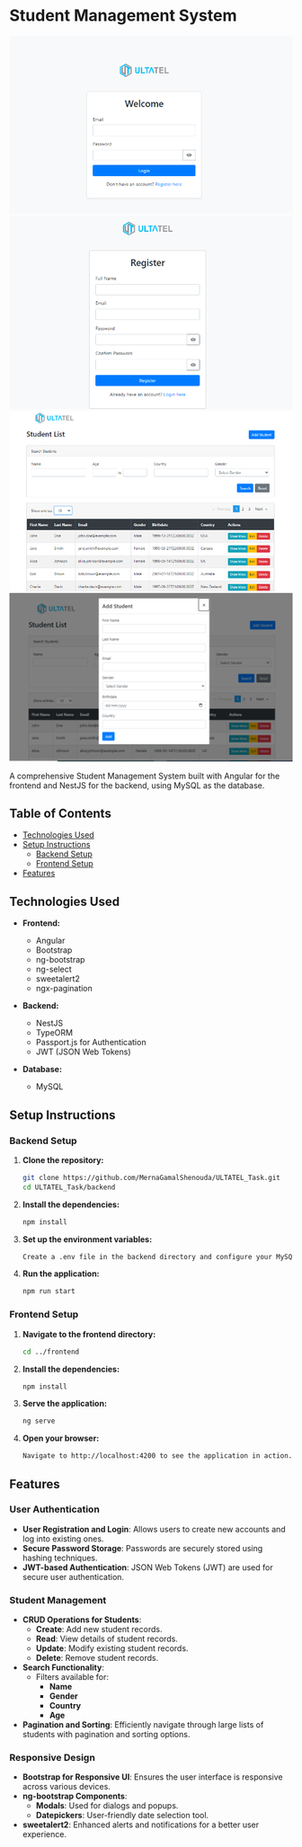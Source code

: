 # Student Management System

![Login](assets/images/1.png)
![Register](assets/images/2.png)
![Student List](assets/images/3.png)
![Student Form](assets/images/4.png)

A comprehensive Student Management System built with Angular for the frontend and NestJS for the backend, using MySQL as the database.

## Table of Contents

- [Technologies Used](#technologies-used)
- [Setup Instructions](#setup-instructions)
  - [Backend Setup](#backend-setup)
  - [Frontend Setup](#frontend-setup)
- [Features](#features)

## Technologies Used

- **Frontend:**
  - Angular
  - Bootstrap
  - ng-bootstrap
  - ng-select
  - sweetalert2
  - ngx-pagination

- **Backend:**
  - NestJS
  - TypeORM
  - Passport.js for Authentication
  - JWT (JSON Web Tokens)
  
- **Database:**
  - MySQL

## Setup Instructions

### Backend Setup

1. **Clone the repository:**
   ```sh
   git clone https://github.com/MernaGamalShenouda/ULTATEL_Task.git
   cd ULTATEL_Task/backend

2. **Install the dependencies:**
   ```sh
   npm install

3. **Set up the environment variables:**
   ```sh
   Create a .env file in the backend directory and configure your MySQL database connection and JWT secret.

   
4. **Run the application:**
   ```sh
   npm run start

### Frontend Setup

1. **Navigate to the frontend directory:**
   ```sh
   cd ../frontend


2. **Install the dependencies:**
   ```sh
   npm install

3. **Serve the application:**
   ```sh
   ng serve

   
4. **Open your browser:**
   ```sh
   Navigate to http://localhost:4200 to see the application in action.

## Features

### User Authentication
- **User Registration and Login**: Allows users to create new accounts and log into existing ones.
- **Secure Password Storage**: Passwords are securely stored using hashing techniques.
- **JWT-based Authentication**: JSON Web Tokens (JWT) are used for secure user authentication.

### Student Management
- **CRUD Operations for Students**:
  - **Create**: Add new student records.
  - **Read**: View details of student records.
  - **Update**: Modify existing student records.
  - **Delete**: Remove student records.
- **Search Functionality**:
  - Filters available for:
    - **Name**
    - **Gender**
    - **Country**
    - **Age**
- **Pagination and Sorting**: Efficiently navigate through large lists of students with pagination and sorting options.

### Responsive Design
- **Bootstrap for Responsive UI**: Ensures the user interface is responsive across various devices.
- **ng-bootstrap Components**:
  - **Modals**: Used for dialogs and popups.
  - **Datepickers**: User-friendly date selection tool.
- **sweetalert2**: Enhanced alerts and notifications for a better user experience.




